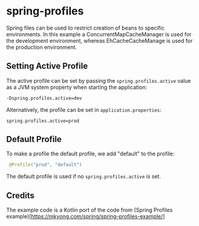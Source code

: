 # spring-profiles

Spring files can be used to restrict creation of beans to specific environments. In this example a ConcurrentMapCacheManager is used for the development environment, whereas EhCacheCacheManage is used for the production environment.

## Setting Active Profile

The active profile can be set by passing the `spring.profiles.active` value as a JVM system property when starting the application:

```bash
-Dspring.profiles.active=dev
```

Alternatively, the profile can be set in `application.properties`:

```
spring.profiles.active=prod
```

## Default Profile

To make a profile the default profile, we add "default" to the profile:

```kotlin
 @Profile("prod", "default")
```

The default profile is used if no `spring.profiles.active` is set.

## Credits

The example code is a Kotlin port of the code from (Spring Profiles example)[https://mkyong.com/spring/spring-profiles-example/]
